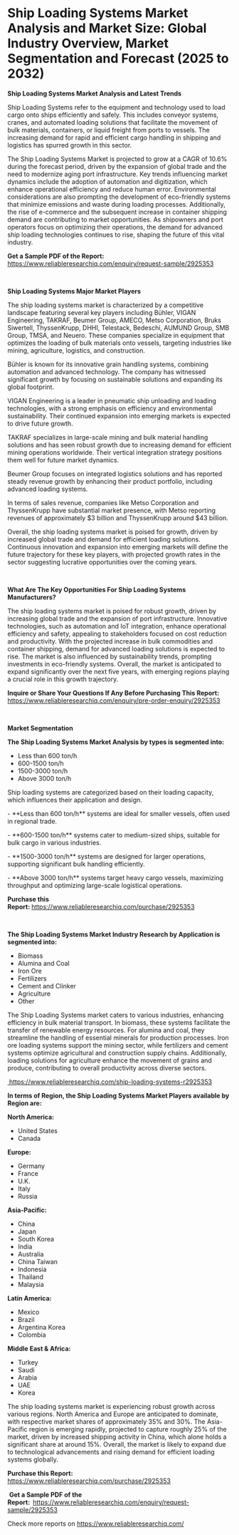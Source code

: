 <p><h1>Ship Loading Systems Market Analysis and Market Size: Global Industry Overview, Market Segmentation and Forecast (2025 to 2032)</h1></p><p><strong>Ship Loading Systems Market Analysis and Latest Trends</strong></p>
<p><p>Ship Loading Systems refer to the equipment and technology used to load cargo onto ships efficiently and safely. This includes conveyor systems, cranes, and automated loading solutions that facilitate the movement of bulk materials, containers, or liquid freight from ports to vessels. The increasing demand for rapid and efficient cargo handling in shipping and logistics has spurred growth in this sector.</p><p>The Ship Loading Systems Market is projected to grow at a CAGR of 10.6% during the forecast period, driven by the expansion of global trade and the need to modernize aging port infrastructure. Key trends influencing market dynamics include the adoption of automation and digitization, which enhance operational efficiency and reduce human error. Environmental considerations are also prompting the development of eco-friendly systems that minimize emissions and waste during loading processes. Additionally, the rise of e-commerce and the subsequent increase in container shipping demand are contributing to market opportunities. As shipowners and port operators focus on optimizing their operations, the demand for advanced ship loading technologies continues to rise, shaping the future of this vital industry.</p></p>
<p><strong>Get a Sample PDF of the Report:&nbsp;</strong> <a href="https://www.reliableresearchiq.com/enquiry/request-sample/2925353?utm_campaign=2727&utm_medium=2&utm_source=Github&utm_content=ia&utm_term=12032025&utm_id=ship-loading-systems">https://www.reliableresearchiq.com/enquiry/request-sample/2925353</a></p>
<p>&nbsp;</p>
<p><strong>Ship Loading Systems Major Market Players</strong></p>
<p><p>The ship loading systems market is characterized by a competitive landscape featuring several key players including Bühler, VIGAN Engineering, TAKRAF, Beumer Group, AMECO, Metso Corporation, Bruks Siwertell, ThyssenKrupp, DHHI, Telestack, Bedeschi, AUMUND Group, SMB Group, TMSA, and Neuero. These companies specialize in equipment that optimizes the loading of bulk materials onto vessels, targeting industries like mining, agriculture, logistics, and construction.</p><p>Bühler is known for its innovative grain handling systems, combining automation and advanced technology. The company has witnessed significant growth by focusing on sustainable solutions and expanding its global footprint.</p><p>VIGAN Engineering is a leader in pneumatic ship unloading and loading technologies, with a strong emphasis on efficiency and environmental sustainability. Their continued expansion into emerging markets is expected to drive future growth.</p><p>TAKRAF specializes in large-scale mining and bulk material handling solutions and has seen robust growth due to increasing demand for efficient mining operations worldwide. Their vertical integration strategy positions them well for future market dynamics.</p><p>Beumer Group focuses on integrated logistics solutions and has reported steady revenue growth by enhancing their product portfolio, including advanced loading systems.</p><p>In terms of sales revenue, companies like Metso Corporation and ThyssenKrupp have substantial market presence, with Metso reporting revenues of approximately $3 billion and ThyssenKrupp around $43 billion. </p><p>Overall, the ship loading systems market is poised for growth, driven by increased global trade and demand for efficient loading solutions. Continuous innovation and expansion into emerging markets will define the future trajectory for these key players, with projected growth rates in the sector suggesting lucrative opportunities over the coming years.</p></p>
<p>&nbsp;</p>
<p><strong>What Are The Key Opportunities For Ship Loading Systems Manufacturers?</strong></p>
<p><p>The ship loading systems market is poised for robust growth, driven by increasing global trade and the expansion of port infrastructure. Innovative technologies, such as automation and IoT integration, enhance operational efficiency and safety, appealing to stakeholders focused on cost reduction and productivity. With the projected increase in bulk commodities and container shipping, demand for advanced loading solutions is expected to rise. The market is also influenced by sustainability trends, prompting investments in eco-friendly systems. Overall, the market is anticipated to expand significantly over the next five years, with emerging regions playing a crucial role in this growth trajectory.</p></p>
<p><strong>Inquire or Share Your Questions If Any Before Purchasing This Report:</strong> <a href="https://www.reliableresearchiq.com/enquiry/pre-order-enquiry/2925353?utm_campaign=2727&utm_medium=2&utm_source=Github&utm_content=ia&utm_term=12032025&utm_id=ship-loading-systems">https://www.reliableresearchiq.com/enquiry/pre-order-enquiry/2925353</a></p>
<p>&nbsp;</p>
<p><strong>Market Segmentation</strong></p>
<p><strong>The Ship Loading Systems Market Analysis by types is segmented into:</strong></p>
<p><ul><li>Less than 600 ton/h</li><li>600-1500 ton/h</li><li>1500-3000 ton/h</li><li>Above 3000 ton/h</li></ul></p>
<p><p>Ship loading systems are categorized based on their loading capacity, which influences their application and design. </p><p>- **Less than 600 ton/h** systems are ideal for smaller vessels, often used in regional trade. </p><p>- **600-1500 ton/h** systems cater to medium-sized ships, suitable for bulk cargo in various industries. </p><p>- **1500-3000 ton/h** systems are designed for larger operations, supporting significant bulk handling efficiently. </p><p>- **Above 3000 ton/h** systems target heavy cargo vessels, maximizing throughput and optimizing large-scale logistical operations.</p></p>
<p><strong>Purchase this Report:&nbsp;</strong><a href="https://www.reliableresearchiq.com/purchase/2925353?utm_campaign=2727&utm_medium=2&utm_source=Github&utm_content=ia&utm_term=12032025&utm_id=ship-loading-systems">https://www.reliableresearchiq.com/purchase/2925353</a></p>
<p>&nbsp;</p>
<p><strong>The Ship Loading Systems Market Industry Research by Application is segmented into:</strong></p>
<p><ul><li>Biomass</li><li>Alumina and Coal</li><li>Iron Ore</li><li>Fertilizers</li><li>Cement and Clinker</li><li>Agriculture</li><li>Other</li></ul></p>
<p><p>The Ship Loading Systems market caters to various industries, enhancing efficiency in bulk material transport. In biomass, these systems facilitate the transfer of renewable energy resources. For alumina and coal, they streamline the handling of essential minerals for production processes. Iron ore loading systems support the mining sector, while fertilizers and cement systems optimize agricultural and construction supply chains. Additionally, loading solutions for agriculture enhance the movement of grains and produce, contributing to overall productivity across diverse sectors.</p></p>
<p><a href="https://www.reliableresearchiq.com/ship-loading-systems-r2925353?utm_campaign=2727&utm_medium=2&utm_source=Github&utm_content=ia&utm_term=12032025&utm_id=ship-loading-systems">&nbsp;https://www.reliableresearchiq.com/ship-loading-systems-r2925353</a></p>
<p><strong>In terms of Region, the Ship Loading Systems Market Players available by Region are:</strong></p>
<p>
    <p> <strong> North America: </strong>
        <ul>
            <li>United States</li>
            <li>Canada</li>
        </ul>
        </p> 
    <p> <strong> Europe: </strong>
        <ul>
            <li>Germany</li>
            <li>France</li>
            <li>U.K.</li>
            <li>Italy</li>
            <li>Russia</li>
        </ul>
        </p> 
    <p> <strong> Asia-Pacific: </strong>
        <ul>
            <li>China</li>
            <li>Japan</li>
            <li>South Korea</li>
            <li>India</li>
            <li>Australia</li>
            <li>China Taiwan</li>
            <li>Indonesia</li>
            <li>Thailand</li>
            <li>Malaysia</li>
        </ul>
        </p> 
    <p> <strong> Latin America: </strong>
        <ul>
            <li>Mexico</li>
            <li>Brazil</li>
            <li>Argentina Korea</li>
            <li>Colombia</li>
        </ul>
        </p> 
    <p> <strong> Middle East & Africa: </strong>
        <ul>
            <li>Turkey</li>
            <li>Saudi</li>
            <li>Arabia</li>
            <li>UAE</li>
            <li>Korea</li>
        </ul>
    </p>
    </p>
<p><p>The ship loading systems market is experiencing robust growth across various regions. North America and Europe are anticipated to dominate, with respective market shares of approximately 35% and 30%. The Asia-Pacific region is emerging rapidly, projected to capture roughly 25% of the market, driven by increased shipping activity in China, which alone holds a significant share at around 15%. Overall, the market is likely to expand due to technological advancements and rising demand for efficient loading systems globally.</p></p>
<p><strong>Purchase this Report: </strong><a href="https://www.reliableresearchiq.com/purchase/2925353?utm_campaign=2727&utm_medium=2&utm_source=Github&utm_content=ia&utm_term=12032025&utm_id=ship-loading-systems">https://www.reliableresearchiq.com/purchase/2925353</a></p>
<p>&nbsp;<strong>Get a Sample PDF of the Report:&nbsp;&nbsp;</strong><a href="https://www.reliableresearchiq.com/enquiry/request-sample/2925353?utm_campaign=2727&utm_medium=2&utm_source=Github&utm_content=ia&utm_term=12032025&utm_id=ship-loading-systems">https://www.reliableresearchiq.com/enquiry/request-sample/2925353</a></p>
<p><strong></strong></p>
<p>Check more reports on <a href="https://www.reliableresearchiq.com/?utm_campaign=2727&utm_medium=2&utm_source=Github&utm_content=ia&utm_term=12032025&utm_id=ship-loading-systems">https://www.reliableresearchiq.com/</a></p>